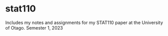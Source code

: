 # stat110
Includes my notes and assignments for my STAT110 paper at the University of Otago. Semester 1, 2023

